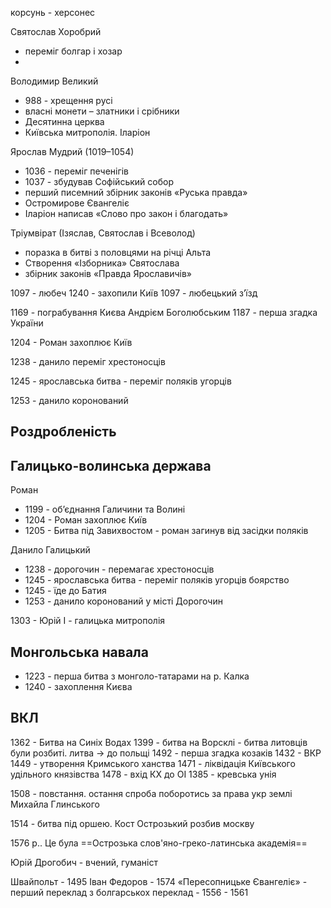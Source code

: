 корсунь - херсонес


Святослав Хоробрий
- переміг болгар і хозар
- 

Володимир Великий
- 988 - хрещення русі
- власні монети – златники і срібники
- Десятинна церква
- Київська митрополія. Іларіон


Ярослав Мудрий (1019–1054)
- 1036 - переміг печенігів
- 1037 - збудував Софійський собор
- перший писемний збірник законів «Руська правда»
- Остромирове Євангеліє
- Іларіон написав «Слово про закон і благодать»


Тріумвірат (Ізяслав, Святослав і Всеволод)
- поразка в битві з половцями на річці Альта
- Створення «Ізборника» Святослава
- збірник законів «Правда Ярославичів»



1097 - любеч
1240 - захопили Київ
1097 - любецький зʼїзд

1169 - пограбування Києва Андрієм Боголюбським
1187 - перша згадка України

1204 - Роман захоплює Київ

1238 - данило переміг хрестоносців

1245 - ярославська битва - переміг поляків угорців


1253 - данило коронований

## Роздробленість



## Галицько-волинська держава

Роман
- 1199 - об’єднання Галичини та Волині
- 1204 - Роман захоплює Київ
- 1205 - Битва під Завихвостом - роман загинув від засідки поляків

Данило Галицький
- 1238 - дорогочин - перемагає хрестоносців
- 1245 - ярославська битва - переміг поляків угорців боярство
- 1245 - їде до Батия
- 1253 - данило коронований у місті Дорогочин


1303 - Юрій I - галицька митрополія


## Монгольська навала

- 1223 - перша битва з монголо-татарами на р. Калка
- 1240 - захоплення Києва



## ВКЛ


1362 - Битва на Синіх Водах
1399 - битва на Ворсклі - битва литовців були розбиті. литва -> до польщі
1492 - перша згадка козаків
1432 - ВКР
1449 - утворення Кримського ханства
1471 - ліквідація Київського удільного князівства
1478 - вхід КХ до ОІ
1385 - кревська унія

1508 - повстання. остання спроба поборотись за права укр землі Михайла Глинського

1514 - битва під оршею. Кост Острозький розбив москву

1576 р.. Це була ==Острозька слов'яно-греко-латинська академія==

Юрій Дрогобич - вчений, гуманіст

Швайпольт - 1495
Іван Федоров - 1574
«Пересопницьке Євангеліє» - перший переклад з  болгарськох
переклад - 1556 - 1561


